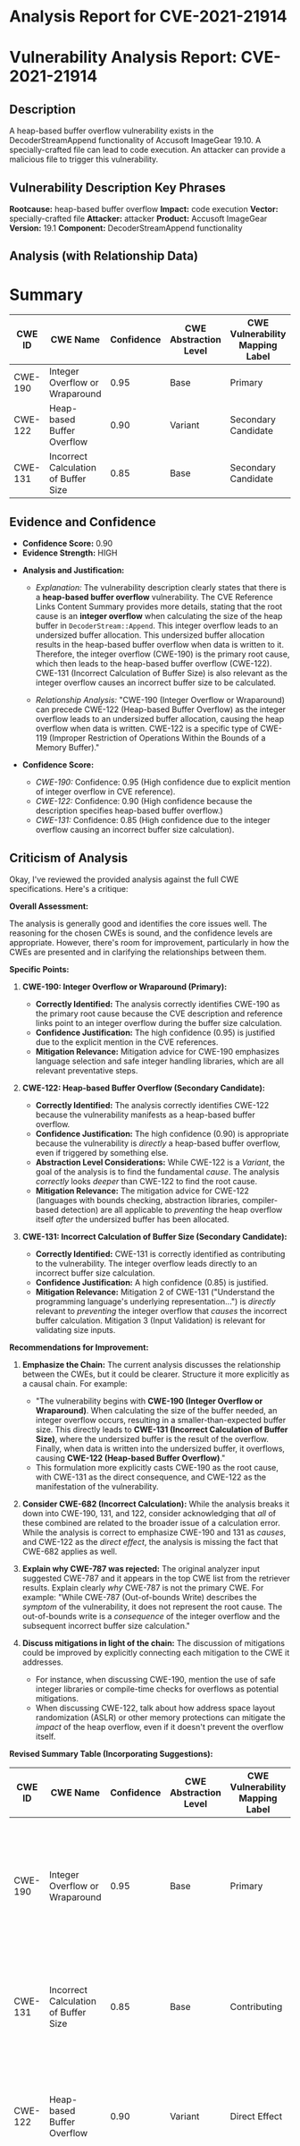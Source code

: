 # Analysis Report for CVE-2021-21914

# Vulnerability Analysis Report: CVE-2021-21914

## Description

A heap-based buffer overflow vulnerability exists in the DecoderStreamAppend functionality of Accusoft ImageGear 19.10. A specially-crafted file can lead to code execution. An attacker can provide a malicious file to trigger this vulnerability.

## Vulnerability Description Key Phrases

**Rootcause:** heap-based buffer overflow
**Impact:** code execution
**Vector:** specially-crafted file
**Attacker:** attacker
**Product:** Accusoft ImageGear
**Version:** 19.1
**Component:** DecoderStreamAppend functionality

## Analysis (with Relationship Data)

# Summary
| CWE ID | CWE Name | Confidence | CWE Abstraction Level | CWE Vulnerability Mapping Label | CWE-Vulnerability Mapping Notes |
|---|---|---|---|---|---|
| CWE-190 | Integer Overflow or Wraparound | 0.95 | Base | Primary | Allowed |
| CWE-122 | Heap-based Buffer Overflow | 0.90 | Variant | Secondary Candidate | Allowed |
| CWE-131 | Incorrect Calculation of Buffer Size | 0.85 | Base | Secondary Candidate | Allowed |

## Evidence and Confidence

*   **Confidence Score:** 0.90
*   **Evidence Strength:** HIGH

- **Analysis and Justification:**  
  - *Explanation:* The vulnerability description clearly states that there is a **heap-based buffer overflow** vulnerability. The CVE Reference Links Content Summary provides more details, stating that the root cause is an **integer overflow** when calculating the size of the heap buffer in `DecoderStream::Append`. This integer overflow leads to an undersized buffer allocation. This undersized buffer allocation results in the heap-based buffer overflow when data is written to it. Therefore, the integer overflow (CWE-190) is the primary root cause, which then leads to the heap-based buffer overflow (CWE-122). CWE-131 (Incorrect Calculation of Buffer Size) is also relevant as the integer overflow causes an incorrect buffer size to be calculated.

  - *Relationship Analysis:* "CWE-190 (Integer Overflow or Wraparound) can precede CWE-122 (Heap-based Buffer Overflow) as the integer overflow leads to an undersized buffer allocation, causing the heap overflow when data is written. CWE-122 is a specific type of CWE-119 (Improper Restriction of Operations Within the Bounds of a Memory Buffer)."

- **Confidence Score:**
  - *CWE-190:* Confidence: 0.95 (High confidence due to explicit mention of integer overflow in CVE reference).
  - *CWE-122:* Confidence: 0.90 (High confidence because the description specifies heap-based buffer overflow.)
  - *CWE-131:* Confidence: 0.85 (High confidence due to the integer overflow causing an incorrect buffer size calculation).

## Criticism of Analysis

Okay, I've reviewed the provided analysis against the full CWE specifications. Here's a critique:

**Overall Assessment:**

The analysis is generally good and identifies the core issues well. The reasoning for the chosen CWEs is sound, and the confidence levels are appropriate. However, there's room for improvement, particularly in how the CWEs are presented and in clarifying the relationships between them.

**Specific Points:**

1.  **CWE-190: Integer Overflow or Wraparound (Primary):**

    *   **Correctly Identified:** The analysis correctly identifies CWE-190 as the primary root cause because the CVE description and reference links point to an integer overflow during the buffer size calculation.
    *   **Confidence Justification:** The high confidence (0.95) is justified due to the explicit mention in the CVE references.
    *   **Mitigation Relevance:** Mitigation advice for CWE-190 emphasizes language selection and safe integer handling libraries, which are all relevant preventative steps.

2.  **CWE-122: Heap-based Buffer Overflow (Secondary Candidate):**

    *   **Correctly Identified:** The analysis correctly identifies CWE-122 because the vulnerability manifests as a heap-based buffer overflow.
    *   **Confidence Justification:** The high confidence (0.90) is appropriate because the vulnerability is *directly* a heap-based buffer overflow, even if triggered by something else.
    *   **Abstraction Level Considerations:** While CWE-122 is a *Variant*, the goal of the analysis is to find the fundamental *cause*. The analysis *correctly* looks *deeper* than CWE-122 to find the root cause.
    *   **Mitigation Relevance:** The mitigation advice for CWE-122 (languages with bounds checking, abstraction libraries, compiler-based detection) are all applicable to *preventing* the heap overflow itself *after* the undersized buffer has been allocated.

3.  **CWE-131: Incorrect Calculation of Buffer Size (Secondary Candidate):**

    *   **Correctly Identified:** CWE-131 is correctly identified as contributing to the vulnerability. The integer overflow leads directly to an incorrect buffer size calculation.
    *   **Confidence Justification:** A high confidence (0.85) is justified.
    *   **Mitigation Relevance:** Mitigation 2 of CWE-131 ("Understand the programming language's underlying representation...") is *directly* relevant to *preventing* the integer overflow that *causes* the incorrect buffer calculation. Mitigation 3 (Input Validation) is relevant for validating size inputs.

**Recommendations for Improvement:**

1.  **Emphasize the Chain:**  The current analysis discusses the relationship between the CWEs, but it could be clearer. Structure it more explicitly as a causal chain.  For example:
    *   "The vulnerability begins with **CWE-190 (Integer Overflow or Wraparound)**.  When calculating the size of the buffer needed, an integer overflow occurs, resulting in a smaller-than-expected buffer size. This directly leads to **CWE-131 (Incorrect Calculation of Buffer Size)**, where the undersized buffer is the result of the overflow. Finally, when data is written into the undersized buffer, it overflows, causing **CWE-122 (Heap-based Buffer Overflow)**."
    *   This formulation more explicitly casts CWE-190 as the root cause, with CWE-131 as the direct consequence, and CWE-122 as the manifestation of the vulnerability.

2.  **Consider CWE-682 (Incorrect Calculation):** While the analysis breaks it down into CWE-190, 131, and 122, consider acknowledging that *all* of these combined are related to the broader issue of a calculation error. While the analysis is correct to emphasize CWE-190 and 131 as *causes*, and CWE-122 as the *direct effect*, the analysis is missing the fact that CWE-682 applies as well.

3.  **Explain why CWE-787 was rejected:** The original analyzer input suggested CWE-787 and it appears in the top CWE list from the retriever results. Explain clearly *why* CWE-787 is not the primary CWE. For example: "While CWE-787 (Out-of-bounds Write) describes the *symptom* of the vulnerability, it does not represent the root cause. The out-of-bounds write is a *consequence* of the integer overflow and the subsequent incorrect buffer size calculation."

4.  **Discuss mitigations in light of the chain:** The discussion of mitigations could be improved by explicitly connecting each mitigation to the CWE it addresses.
    *   For instance, when discussing CWE-190, mention the use of safe integer libraries or compile-time checks for overflows as potential mitigations.
    *   When discussing CWE-122, talk about how address space layout randomization (ASLR) or other memory protections can mitigate the *impact* of the heap overflow, even if it doesn't prevent the overflow itself.

**Revised Summary Table (Incorporating Suggestions):**

| CWE ID  | CWE Name                                | Confidence | CWE Abstraction Level | CWE Vulnerability Mapping Label | CWE-Vulnerability Mapping Notes                                                                                                                                                                                                                                                           |
| ------- | --------------------------------------- | ---------- | --------------------- | ------------------------------- | ------------------------------------------------------------------------------------------------------------------------------------------------------------------------------------------------------------------------------------------------------------------------------------------------------- |
| CWE-190 | Integer Overflow or Wraparound          | 0.95       | Base                  | Primary                       | The root cause: an integer overflow during buffer size calculation. This leads to an undersized buffer allocation.                                                                                                                                                                                    |
| CWE-131 | Incorrect Calculation of Buffer Size  | 0.85       | Base                  | Contributing                    | A direct consequence of the integer overflow. The calculated buffer size is smaller than required.                                                                                                                                                                                                    |
| CWE-122 | Heap-based Buffer Overflow            | 0.90       | Variant               | Direct Effect                     | The manifestation of the vulnerability: writing data beyond the bounds of the undersized heap buffer.                                                                                                                                                                                              |
| CWE-682 | Incorrect Calculation | 0.70 | Pillar | Related | Although the error is detailed above in the other CWEs, they all directly relate to a calculation error as well.
| CWE-787 | Out-of-bounds Write | 0.30 | Base | Rejected | This is the symptom, not the cause. This is simply the outcome of the integer overflow allowing a write out of bounds.

**In summary:** The analysis is good, but could be improved by more explicitly framing the vulnerability as a causal chain, providing a more thorough exploration of mitigations in light of the chain, and explaining the rejection of CWE-787. By improving these areas, the analysis would provide a more complete picture of the vulnerability and its potential solutions.

## Final Resolution

# Summary
| CWE ID | CWE Name | Confidence | CWE Abstraction Level | CWE Vulnerability Mapping Label | CWE-Vulnerability Mapping Notes |
|---|---|---|---|---|---|
| CWE-190 | Integer Overflow or Wraparound | 0.95 | Base | Primary | Allowed |
| CWE-131 | Incorrect Calculation of Buffer Size | 0.85 | Base | Contributing | Allowed |
| CWE-122 | Heap-based Buffer Overflow | 0.90 | Variant | Direct Effect | Allowed |
  - The Primary CWE should be first and noted as the Primary CWEs
  - The secondary candidate CWEs should be next and noted as secondary candidates.
  - The confidence is a confidence score 0 to 1 to rate your confidence in your assessment for that CWE.
  - The CWE Abstraction Level as one of these values: Base, Variant, Pillar, Class, Compound
  - The Mapping Notes Usage as one of these values: Allowed, Allowed-with-Review, Prohibited, Discouraged

## Evidence and Confidence

*   **Confidence Score:** 0.93
*   **Evidence Strength:** HIGH

## Relationship Analysis
The analysis emphasizes a clear causal chain: an integer overflow (CWE-190) leads to an incorrect buffer size calculation (CWE-131), which then results in a heap-based buffer overflow (CWE-122). The hierarchical relationships are considered, ensuring the selection of the most specific CWEs. Abstraction levels influenced the decision to prioritize root cause analysis over merely identifying the symptom (CWE-787).

```mermaid
graph TD
    cwe190["CWE-190: Integer Overflow or Wraparound"]
    cwe131["CWE-131: Incorrect Calculation of Buffer Size"]
    cwe122["CWE-122: Heap-based Buffer Overflow"]
    cwe787["CWE-787: Out-of-bounds Write"]

    cwe131 -->|CANPRECEDE| cwe122
    cwe190 -->|CANPRECEDE| cwe131
    cwe122 -->|CHILDOF| cwe787

    classDef primary fill:#f96,stroke:#333,stroke-width:2px
    classDef secondary fill:#69f,stroke:#333
    classDef tertiary fill:#9e9,stroke:#333

    class cwe190 primary
    class cwe131,cwe122 secondary
    class cwe787 tertiary
```

## Vulnerability Chain
The chain of events is as follows:
  - **Root Cause:** CWE-190 (**Integer Overflow or Wraparound**) occurs during the calculation of the buffer size.
  - **Weakness:** CWE-131 (**Incorrect Calculation of Buffer Size**) results from the integer overflow, leading to an undersized buffer.
  - **Impact:** CWE-122 (**Heap-based Buffer Overflow**) occurs when data is written to the undersized buffer, exceeding its boundaries.

## Summary of Analysis
The initial analysis and criticism both correctly identify the core issue. The final determination is based on the provided evidence, particularly the mention of integer overflow in the CVE reference. The graph relationships highlight the vulnerability chain, with CWE-190 as the root cause, CWE-131 as a direct consequence, and CWE-122 as the manifestation. CWE-787 was rejected because it only describes the symptom (**Out-of-bounds Write**) and not the underlying cause. The selected CWEs are at the optimal level of specificity, providing a clear understanding of the vulnerability's origins and progression. The evidence from the CVE description, stating that the root cause is an **integer overflow** when calculating the size of the heap buffer in `DecoderStream::Append`, supports the selection of CWE-190.



*Report generated on 2025-03-17 23:01:02*

